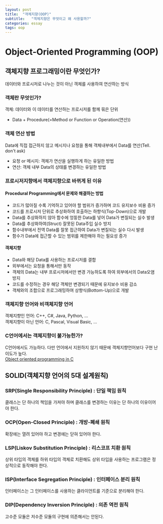 ```yaml
---
layout: post
title:  "객체지향(OOP)"
subtitle:   "객체지향은 무엇이고 왜 사용할까?"
categories: essay
tags: oop
---
```


# Object-Oriented Programming (OOP)

## 객체지향 프로그래밍이란 무엇인가?
데이터와 프로시저로 나누는 것이 아닌 객체를 사용하여 연산하는 방식

### 객체란 무엇인가?
객체: 데이터와 이 데이터를 연산하는 프로시저를 함께 묶은 단위
- Data + Procedure(=Method or Function or Operation(연산))

### 객체 연산 방법
Data에 직접 접근하지 않고 메시지나 요청을 통해 객체내부에서 Data를 연산(Tell. don't ask)
- 요청 or 메시지: 객체가 연산을 실행하게 하는 유일한 방법
- 연산: 객체 내부 Data의 상태를 변경하는 유일한 방법

### 프로시저지향에서 객체지향으로 바뀌게 된 이유
#### Procedural Programming에서 문제와 해결하는 방법
- 코드가 많아질 수록 기억하고 있어야 할 범위가 증가하며 코드 유지보수 비용 증가
- 코드를 프로시저 단위로 추상화하여 호출하는 하향식(Top-Down)으로 개발  
- Data를 추상화하지 않아 함수에 엉뚱한 Data를 넣어 Data가 변질되는 실수 발생
- Data를 추상화하여(Struct) 잘못된 Data주입 실수 방지  
- 함수내부에서 전역 Data를 잘못 접근하여 Data가 변질되는 실수 다시 발생
- 함수가 Data에 접근할 수 있는 범위를 제한해야 하는 필요성 증가

#### 객체지향
- Data와 해당 Data를 사용하는 프로시저를 결합
- 외부에서는 요청을 통해서만 동작
- 객체의 Data는 내부 프로시저에서만 변경 가능하도록 하여 외부에서의 Data오염 방지
- 코드를 수정하는 경우 해당 객체만 변경되기 때문에 유지보수 비용 감소
- 객체와의 조합으로 프로그래밍하여 상향식(Bottom-Up)으로 개발

### 객체지향 언어와 비객체지향 언어
객체지향인 언어: C++, C#, Java, Python, ...  
객체지향이 아닌 언어: C, Pascal, Visual Basic, ...

### C언어에서는 객체지향이 불가능한가?
C언어에서도 가능하다. 다만 언어에서 지원하지 않기 때문에 객체지향언어보다 구현 난이도가 높다.  
[Object oriented programming in C](https://www.codementor.io/@michaelsafyan/object-oriented-programming-in-c-du1081gw2)



## SOLID(객체지향 언어의 5대 설계원칙)
### SRP(Single Responsibility Principle) : 단일 책임 원칙
클래스는 단 하나의 책임을 가져야 하며 클래스를 변경하는 이유는 단 하나의 이유이어야 한다.

### OCP(Open-Closed Principle) : 개방-폐쇄 원칙
확장에는 열려 있어야 하고 변경에는 닫혀 있어야 한다.

### LSP(Liskov Substitution Principle) : 리스코프 치환 원칙
상위 타입의 객체를 하위 타입의 객체로 치환해도 상위 타입을 사용하는 프로그램은 정상적으로 동작해야 한다.

### ISP(Interface Segregation Principle) : 인터페이스 분리 원칙
인터페이스는 그 인터페이스를 사용하는 클라이언트를 기준으로 분리해야 한다.

### DIP(Dependency Inversion Principle) : 의존 역전 원칙
고수준 모듈은 저수준 모듈의 구현에 의존해서는 안된다.